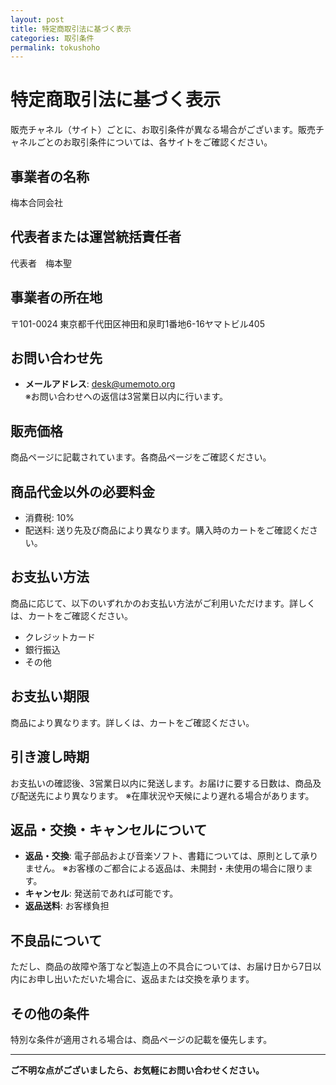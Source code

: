 ```yaml
---
layout: post
title: 特定商取引法に基づく表示
categories: 取引条件
permalink: tokushoho
---
```


# 特定商取引法に基づく表示

販売チャネル（サイト）ごとに、お取引条件が異なる場合がございます。販売チャネルごとのお取引条件については、各サイトをご確認ください。

## 事業者の名称
梅本合同会社

## 代表者または運営統括責任者
代表者　梅本聖

## 事業者の所在地
〒101-0024 東京都千代田区神田和泉町1番地6-16ヤマトビル405

## お問い合わせ先
- **メールアドレス**: desk@umemoto.org  
  ※お問い合わせへの返信は3営業日以内に行います。

## 販売価格
商品ページに記載されています。各商品ページをご確認ください。

## 商品代金以外の必要料金
- 消費税: 10%  
- 配送料: 送り先及び商品により異なります。購入時のカートをご確認ください。 

## お支払い方法
商品に応じて、以下のいずれかのお支払い方法がご利用いただけます。詳しくは、カートをご確認ください。
- クレジットカード
- 銀行振込
- その他

## お支払い期限
商品により異なります。詳しくは、カートをご確認ください。

## 引き渡し時期
お支払いの確認後、3営業日以内に発送します。お届けに要する日数は、商品及び配送先により異なります。
  ※在庫状況や天候により遅れる場合があります。

## 返品・交換・キャンセルについて
- **返品・交換**: 電子部品および音楽ソフト、書籍については、原則として承りません。
  ※お客様のご都合による返品は、未開封・未使用の場合に限ります。  
- **キャンセル**: 発送前であれば可能です。  
- **返品送料**: お客様負担

## 不良品について
ただし、商品の故障や落丁など製造上の不具合については、お届け日から7日以内にお申し出いただいた場合に、返品または交換を承ります。

## その他の条件
特別な条件が適用される場合は、商品ページの記載を優先します。

---

**ご不明な点がございましたら、お気軽にお問い合わせください。**
